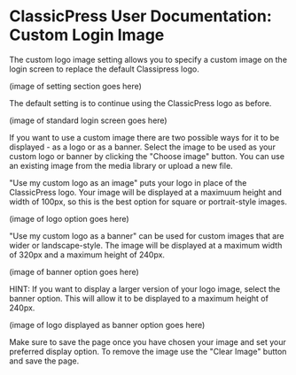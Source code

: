 # ClassicPress User Documentation: Custom Login Image

The custom logo image setting allows you to specify a custom image on the login screen to replace the default Classipress logo.

(image of setting section goes here)

The default setting is to continue using the ClassicPress logo as before.

(image of standard login screen goes here)

If you want to use a custom image there are two possible ways for it to be displayed - as a logo or as a banner. Select the image to be used as your custom logo or banner by clicking the "Choose image" button. You can use an existing image from the media library or upload a new file.

"Use my custom logo as an image" puts your logo in place of the ClassicPress logo. Your image will be displayed at a maximuum height and width of 100px, so this is the best option for square or portrait-style images.

(image of logo option goes here)

"Use my custom logo as a banner" can be used for custom images that are wider or landscape-style. The image will be displayed at a maximum width of 320px and a maximum height of 240px.

(image of banner option goes here)

HINT: If you want to display a larger version of your logo image, select the banner option. This will allow it to be displayed to a maximum height of 240px.

(image of logo displayed as banner option goes here)

Make sure to save the page once you have chosen your image and set your preferred display option. To remove the image use the "Clear Image" button and save the page.

